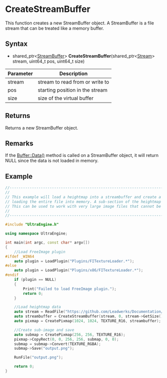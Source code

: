 # CreateStreamBuffer

This function creates a new StreamBuffer object. A StreamBuffer is a file stream that can be treated like a memory buffer.

## Syntax

- shared_ptr<[StreamBuffer](StreamBuffer.md)> **CreateStreamBuffer**(shared_ptr<[Stream](Stream.md)> stream, uint64_t pos, uint64_t size)

| Parameter | Description |
|---|---|
| stream | stream to read from or write to |
| pos | starting position in the stream |
| size | size of the virtual buffer |

## Returns

Returns a new StreamBuffer object.

## Remarks

If the [Buffer::Data()](Buffer_data.md) method is called on a StreamBuffer object, it will return NULL since the data is not loaded in memory.

## Example

```c++
//---------------------------------------------------------------------------------------------------
// 
// This example will load a heightmap into a streambuffer and create a "virtual" pixmap, without 
// loading the entire file into memory. A sub-section of the heightmap will be extracted and saved.
// This can be used to work with very large image files that cannot be loaded in memory.
// 
//---------------------------------------------------------------------------------------------------

#include "UltraEngine.h"

using namespace UltraEngine;

int main(int argc, const char* argv[])
{
    //Load FreeImage plugin
#ifdef _WIN64
    auto plugin = LoadPlugin("Plugins/FITextureLoader.*");
#else
    auto plugin = LoadPlugin("Plugins/x86/FITextureLoader.*");
#endif
    if (plugin == NULL)
    {
        Print("Failed to load FreeImage plugin.");
        return 0;
    }

    //Load heightmap data
    auto stream = ReadFile("https://github.com/Leadwerks/Documentation/raw/master/Assets/Terrain/1024.r16");
    auto streambuffer = CreateStreamBuffer(stream, 0, stream->GetSize());
    auto pixmap = CreatePixmap(1024, 1024, TEXTURE_R16, streambuffer);

    //Create sub-image and save
    auto submap = CreatePixmap(256, 256, TEXTURE_R16);
    pixmap->CopyRect(0, 0, 256, 256, submap, 0, 0);
    submap = submap->Convert(TEXTURE_RGBA);
    submap->Save("output.png");

    RunFile("output.png");

    return 0;
}
```
